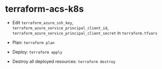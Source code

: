 # terraform-acs-k8s

* Edit `terraform_azure_ssh_key`, `terraform_azure_service_principal_client_id`, `terraform_azure_service_principal_client_secret` in `terraform.tfvars`

* Plan: `terraform plan`

* Deploy: `terraform apply`

* Destroy all deployed resources: `terraform destroy`
